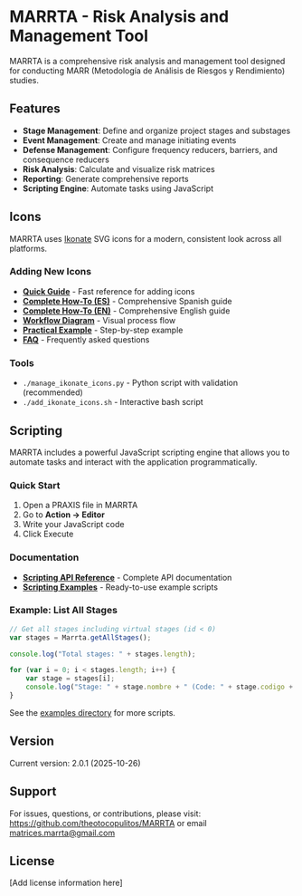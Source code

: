 # MARRTA - Risk Analysis and Management Tool

MARRTA is a comprehensive risk analysis and management tool designed for conducting MARR (Metodología de Análisis de Riesgos y Rendimiento) studies.

## Features

- **Stage Management**: Define and organize project stages and substages
- **Event Management**: Create and manage initiating events
- **Defense Management**: Configure frequency reducers, barriers, and consequence reducers
- **Risk Analysis**: Calculate and visualize risk matrices
- **Reporting**: Generate comprehensive reports
- **Scripting Engine**: Automate tasks using JavaScript

## Icons

MARRTA uses [Ikonate](https://ikonate.com/) SVG icons for a modern, consistent look across all platforms.

### Adding New Icons

- **[Quick Guide](Documentation/Support/QUICK_GUIDE_IKONATE_ICONS.md)** - Fast reference for adding icons
- **[Complete How-To (ES)](Documentation/Support/HOWTO_ADD_IKONATE_ICONS.md)** - Comprehensive Spanish guide
- **[Complete How-To (EN)](Documentation/Support/HOWTO_ADD_IKONATE_ICONS_EN.md)** - Comprehensive English guide
- **[Workflow Diagram](Documentation/Support/ICON_WORKFLOW_DIAGRAM.md)** - Visual process flow
- **[Practical Example](Documentation/Support/EXAMPLE_ADDING_IKONATE.md)** - Step-by-step example
- **[FAQ](Documentation/Support/FAQ_IKONATE_ICONS.md)** - Frequently asked questions

### Tools

- `./manage_ikonate_icons.py` - Python script with validation (recommended)
- `./add_ikonate_icons.sh` - Interactive bash script

## Scripting

MARRTA includes a powerful JavaScript scripting engine that allows you to automate tasks and interact with the application programmatically.

### Quick Start

1. Open a PRAXIS file in MARRTA
2. Go to **Action → Editor**
3. Write your JavaScript code
4. Click Execute

### Documentation

- **[Scripting API Reference](Documentation/Support/SCRIPTING_API.md)** - Complete API documentation
- **[Scripting Examples](examples/scripting/)** - Ready-to-use example scripts

### Example: List All Stages

```javascript
// Get all stages including virtual stages (id < 0)
var stages = Marrta.getAllStages();

console.log("Total stages: " + stages.length);

for (var i = 0; i < stages.length; i++) {
    var stage = stages[i];
    console.log("Stage: " + stage.nombre + " (Code: " + stage.codigo + ")");
}
```

See the [examples directory](examples/scripting/) for more scripts.

## Version

Current version: 2.0.1 (2025-10-26)

## Support

For issues, questions, or contributions, please visit:
https://github.com/theotocopulitos/MARRTA or email matrices.marrta@gmail.com

## License

[Add license information here]
